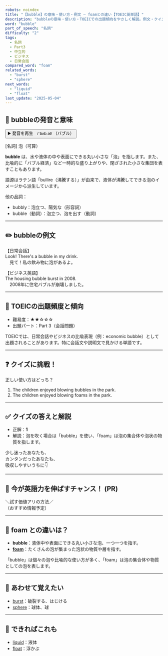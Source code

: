 ```yaml
---
robots: noindex
title: "【bubble】の意味・使い方・例文 ― foamとの違い【TOEIC英単語】"
description: "bubbleの意味・使い方・TOEICでの出題傾向をやさしく解説。例文・クイズ付きでfoamとの違いもわかりやすく学べます。"
word: "bubble"
part_of_speech: "名詞"
difficulty: "2"
tags:
  - 名詞
  - Part3
  - 中立的
  - ビジネス
  - 日常会話
compared_word: "foam"
related_words:
  - "burst"
  - "sphere"
next_words:
  - "liquid"
  - "float"
last_update: "2025-05-04"
---
```


## 🔰 bubbleの発音と意味

<button class="play-audio" onclick="playTTS('bubble')">
  <span class="play-audio-main">
    ▶️ 発音を再生　/ˈbʌb.əl/
  </span>
  <span class="play-audio-sub">
    （バブル）
  </span>
</button>

[名詞] 泡（可算）

**bubble** は、水や液体の中や表面にできる丸い小さな「泡」を指します。また、比喩的に「バブル経済」など一時的な盛り上がりや、閉ざされた小さな集団を表すこともあります。

語源はラテン語「bullire（沸騰する）」が由来で、液体が沸騰してできる泡のイメージから派生しています。

他の品詞：  
- bubbly：泡立つ、陽気な（形容詞）
- bubble（動詞）：泡立つ、泡を出す（動詞）

---

## ✏️ bubbleの例文

【日常会話】  
Look! There's a bubble in my drink.  
　見て！私の飲み物に泡があるよ。

【ビジネス英語】  
The housing bubble burst in 2008.  
　2008年に住宅バブルが崩壊しました。

---

## 🎯 TOEICの出題頻度と傾向

- 難易度：★★☆☆☆
- 出題パート：Part 3（会話問題）

TOEICでは、日常会話やビジネスの比喩表現（例：economic bubble）として出題されることがあります。特に会話文や説明文で見かける単語です。

---

## ❓ クイズに挑戦！

正しい使い方はどっち？

1. The children enjoyed blowing bubbles in the park.  
2. The children enjoyed blowing foams in the park.

---

## ✅ クイズの答えと解説

- 正解：**1**
- 解説：泡を吹く場合は「bubble」を使い、「foam」は泡の集合体や泡状の物質を指します。

少し迷ったあなたも、  
カンタンだったあなたも、  
吸収しやすいうちに👇️

---

## 🚀 今が英語力を伸ばすチャンス！ (PR)

<div class="info-center">
＼試す価値アリの方法／<br>  
（おすすめ情報予定）
</div>

---

## 🤔  foam との違いは？

- **bubble**：液体中や表面にできる丸い小さな泡、一つ一つを指す。
- **[foam](/word/foam/)**：たくさんの泡が集まった泡状の物質や層を指す。

「bubble」は個々の泡や比喩的な使い方が多く、「foam」は泡の集合体や物質としての泡を表します。

---

## 🧩 あわせて覚えたい

- [burst](/word/burst/)：破裂する、はじける
- [sphere](/word/sphere/)：球体、球

---

## 📖 できればこれも

- [liquid](/word/liquid/)：液体
- [float](/word/float/)：浮かぶ

<!-- cvid: aid41_bid19 -->
